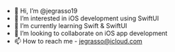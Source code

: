 - 👋 Hi, I’m @jegrasso19
- 👀 I’m interested in iOS development using SwiftUI
- 🌱 I’m currently learning Swift & SwiftUI
- 💞️ I’m looking to collaborate on iOS app development
- 📫 How to reach me - jegrasso@icloud.com

<!---
jegrasso19/jegrasso19 is a ✨ special ✨ repository because its `README.md` (this file) appears on your GitHub profile.
You can click the Preview link to take a look at your changes.
--->

